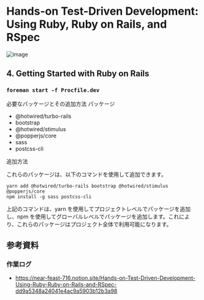 # Hands-on Test-Driven Development: Using Ruby, Ruby on Rails, and RSpec

![image](https://github.com/ys-office-llc/Ruby-Rails_hands-on-test-driven-development_9781484297483/assets/31363256/9ab0c9c1-269f-4e33-abfc-39033d7b0575)

## 4. Getting Started with Ruby on Rails

### `foreman start -f Procfile.dev`

必要なパッケージとその追加方法
パッケージ

- @hotwired/turbo-rails
- bootstrap
- @hotwired/stimulus
- @popperjs/core
- sass
- postcss-cli

追加方法

これらのパッケージは、以下のコマンドを使用して追加できます。

```shell
yarn add @hotwired/turbo-rails bootstrap @hotwired/stimulus @popperjs/core
npm install -g sass postcss-cli
```

上記のコマンドは、yarn を使用してプロジェクトレベルでパッケージを追加し、npm を使用してグローバルレベルでパッケージを追加します。これにより、これらのパッケージはプロジェクト全体で利用可能になります。

## 参考資料

### 作業ログ
- https://near-feast-716.notion.site/Hands-on-Test-Driven-Development-Using-Ruby-Ruby-on-Rails-and-RSpec-dd9a5348a24041e4ac9a5903b12b3a98
